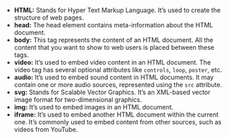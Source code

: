 * **HTML:** Stands for Hyper Text Markup Language. It’s used to create the structure of web pages.
* **head:** The head element contains meta-information about the HTML document.
* **body:** This tag represents the content of an HTML document. All the content that you want to show to web users is placed between these tags.
* **video:** It’s used to embed video content in an HTML document. The video tag has several optional attributes like `controls`, `loop`, `poster`, etc.
* **audio:** It’s used to embed sound content in HTML documents. It may contain one or more audio sources, represented using the `src` attribute.
* **svg:** Stands for Scalable Vector Graphics. It’s an XML-based vector image format for two-dimensional graphics.
* **img:** It’s used to embed images in an HTML document.
* **iframe:** It’s used to embed another HTML document within the current one. It’s commonly used to embed content from other sources, such as videos from YouTube.
